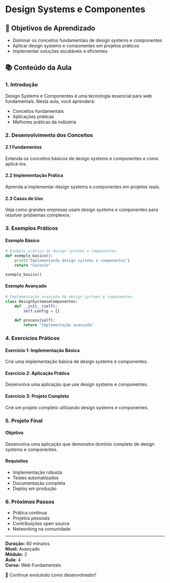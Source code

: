 # Design Systems e Componentes

## 🎯 Objetivos de Aprendizado
- Dominar os conceitos fundamentais de design systems e componentes
- Aplicar design systems e componentes em projetos práticos
- Implementar soluções escaláveis e eficientes

## 📚 Conteúdo da Aula

### 1. Introdução
Design Systems e Componentes é uma tecnologia essencial para web fundamentals. Nesta aula, você aprenderá:

- Conceitos fundamentais
- Aplicações práticas
- Melhores práticas da indústria

### 2. Desenvolvimento dos Conceitos

#### 2.1 Fundamentos
Entenda os conceitos básicos de design systems e componentes e como aplicá-los.

#### 2.2 Implementação Prática
Aprenda a implementar design systems e componentes em projetos reais.

#### 2.3 Casos de Uso
Veja como grandes empresas usam design systems e componentes para resolver problemas complexos.

### 3. Exemplos Práticos

#### Exemplo Básico
```python
# Exemplo prático de design systems e componentes
def exemplo_basico():
    print("Implementando design systems e componentes")
    return "Sucesso"

exemplo_basico()
```

#### Exemplo Avançado
```python
# Implementação avançada de design systems e componentes
class DesignSystemseComponentes:
    def __init__(self):
        self.config = {}
    
    def process(self):
        return "Implementação avançada"
```

### 4. Exercícios Práticos

#### Exercício 1: Implementação Básica
Crie uma implementação básica de design systems e componentes.

#### Exercício 2: Aplicação Prática
Desenvolva uma aplicação que use design systems e componentes.

#### Exercício 3: Projeto Completo
Crie um projeto completo utilizando design systems e componentes.

### 5. Projeto Final

#### Objetivo
Desenvolva uma aplicação que demonstre domínio completo de design systems e componentes.

#### Requisitos
- Implementação robusta
- Testes automatizados
- Documentação completa
- Deploy em produção

### 6. Próximos Passos

- Prática contínua
- Projetos pessoais
- Contribuições open source
- Networking na comunidade

---

**Duração:** 60 minutos  
**Nível:** Avançado  
**Módulo:** 2  
**Aula:** 4  
**Curso:** Web Fundamentals

🎉 Continue evoluindo como desenvolvedor!
